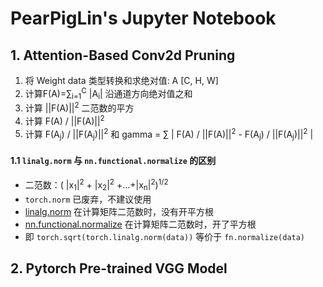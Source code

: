# PearPigLin's Jupyter Notebook

## 1. Attention-Based Conv2d Pruning

1. 将 Weight data 类型转换和求绝对值: A [C, H, W]
2. 计算F(A)=∑<sub>i=1</sub><sup>C</sup> |A<sub>i</sub>| 沿通道方向绝对值之和 
3. 计算 ||F(A)||<sup>2</sup>  二范数的平方
4. 计算 F(A) / ||F(A)||<sup>2</sup> 
5. 计算 F(A<sub>j</sub>) / ||F(A<sub>j</sub>)||<sup>2</sup>  和 gamma = ∑ | F(A) / ||F(A)||<sup>2</sup> - F(A<sub>j</sub>) / ||F(A<sub>j</sub>)||<sup>2</sup> |


#### 1.1  `linalg.norm` 与 `nn.functional.normalize` 的区别
- 二范数：( |x<sub>1</sub>|<sup>2</sup> + |x<sub>2</sub>|<sup>2</sup> +...+|x<sub>n</sub>|<sup>2</sup>)<sup>1/2</sup>
- `torch.norm` 已废弃，不建议使用
- [linalg.norm](https://pytorch.org/docs/stable/linalg.html?highlight=norm#torch.linalg.norm) 在计算矩阵二范数时，没有开平方根
- [nn.functional.normalize](https://pytorch.org/docs/stable/nn.functional.html?highlight=normalize#torch.nn.functional.normalize) 在计算矩阵二范数时，开了平方根
- 即 `torch.sqrt(torch.linalg.norm(data))` 等价于 `fn.normalize(data)`


## 2. Pytorch Pre-trained VGG Model

